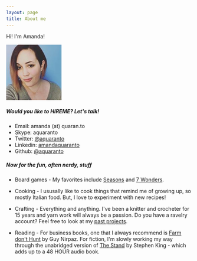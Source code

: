 ```yaml
---
layout: page
title: About me 
---
```


Hi! I'm Amanda!

![Me](images/me.jpg)

##### Would you like to HIREME? Let's talk!
* Email: amanda (at) quaran.to
* Skype: aquaranto
* Twitter: [@aquaranto](https://twitter.com/aquaranto)
* Linkedin: [amandaquaranto](www.linkedin.com/in/amandaquaranto/)
* Github: [@aquaranto](https://github.com/aquaranto)

##### Now for the fun, often nerdy, stuff
* Board games - My favorites include [Seasons](http://boardgamegeek.com/boardgame/108745/seasons) and [7 Wonders](http://boardgamegeek.com/boardgame/68448/7-wonders).

* Cooking - I ususally like to cook things that remind me of growing up, so mostly Italian food. But, I love to experiment with new recipes!

* Crafting - Everything and anything. I've been a knitter and crocheter for 15 years and yarn work will always be a passion. Do you have a ravelry account? Feel free to look at my [past projects](http://www.ravelry.com/projects/aquaranto/).

* Reading - For business books, one that I always recommend is [Farm don't Hunt](http://farmdonthunt.com/) by Guy Nirpaz. 
For fiction, I'm slowly working my way through the unabridged version of [The Stand](https://www.audible.com/pd/Fiction/The-Stand-Audiobook/B0077DEH7A) by Stephen King - which adds up to a 48 HOUR audio book. 



